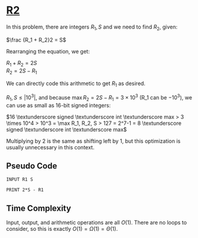 # [R2](https://open.kattis.com/problems/r2)

In this problem, there are integers $R_1, S$ and we need to find $R_2$, given:

$\frac {R_1 + R_2}2 = S$

Rearranging the equation, we get:

$R_1 + R_2 = 2S$ \
$R_2 = 2S - R_1$

We can directly code this arithmetic to get $R_1$ as desired.

$R_1, S \leq |10^3|$, and because $\max R_2 = 2S - R_1 = 3 \times 10^3$ (R_1 can be $-10^3$), we can use as small as $16$-bit signed integers:

$16 \textunderscore signed \textunderscore int \textunderscore max > 3 \times 10^4 > 10^3 = \max R_1, R_2, S > 127 = 2^7-1 = 8 \textunderscore signed \textunderscore int \textunderscore max$

Multiplying by $2$ is the same as shifting left by $1$, but this optimization is usually unnecessary in this context.

## Pseudo Code
```
INPUT R1 S

PRINT 2*S - R1
```

## Time Complexity
Input, output, and arithmetic operations are all $O(1)$. There are no loops to consider, so this is exactly $O(1) = \Omega(1) = \Theta(1)$.